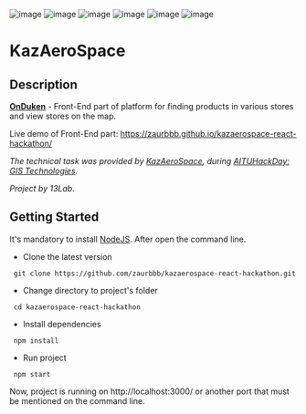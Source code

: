 ![image](https://img.shields.io/badge/React-20232A?style=for-the-badge&logo=react&logoColor=61DAFB)
![image](https://img.shields.io/badge/React_Router-CA4245?style=for-the-badge&logo=react-router&logoColor=white)
![image](https://img.shields.io/badge/JavaScript-323330?style=for-the-badge&logo=javascript&logoColor=F7DF1E)
![image](https://img.shields.io/badge/Material%20UI-007FFF?style=for-the-badge&logo=mui&logoColor=white)
![image](https://img.shields.io/badge/HTML5-E34F26?style=for-the-badge&logo=html5&logoColor=white)
![image](https://img.shields.io/badge/Sass-CC6699?style=for-the-badge&logo=sass&logoColor=white)
# KazAeroSpace 

## Description

[**OnDuken**](https://github.com/Bioneisme/kazaerospace_hackathon_backend) - Front-End part of platform for finding products in various stores and
view stores on the map.

Live demo of Front-End part: https://zaurbbb.github.io/kazaerospace-react-hackathon/

*The technical task was provided by [KazAeroSpace](https://kazaerospace.kz/), during [AITUHackDay: GIS Technologies](http://hackaton.astanait.edu.kz/).*

*Project by 13Lab.*

## Getting Started

It's mandatory to install [NodeJS](https://nodejs.org/en/download/). After open the command line.

- Clone the latest version
```
 git clone https://github.com/zaurbbb/kazaerospace-react-hackathon.git
```
- Change directory to project's folder
```
 cd kazaerospace-react-hackathon
```
- Install dependencies
```
 npm install
```
- Run project
```
 npm start
```
Now, project is running on http://localhost:3000/ or another port that must be mentioned on the command line.
